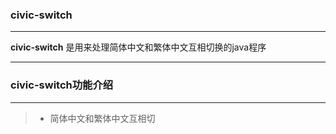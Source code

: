 ### **civic-switch**  ###
--------------

**civic-switch** 是用来处理简体中文和繁体中文互相切换的java程序

-------------
### **civic-switch**功能介绍  ###
------

> * 简体中文和繁体中文互相切